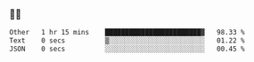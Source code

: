 ### 👨‍💻

<!--START_SECTION:waka-->

```txt
Other   1 hr 15 mins    ████████████████████████▓   98.33 %
Text    0 secs          ▒░░░░░░░░░░░░░░░░░░░░░░░░   01.22 %
JSON    0 secs          ░░░░░░░░░░░░░░░░░░░░░░░░░   00.45 %
```

<!--END_SECTION:waka-->
